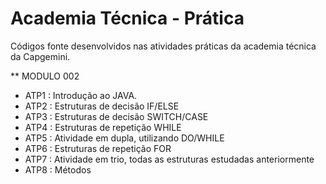 # Academia Técnica - Prática
Códigos fonte desenvolvidos nas atividades práticas da academia técnica da Capgemini.

** MODULO 002 
- ATP1 : Introdução ao JAVA.
- ATP2 : Estruturas de decisão IF/ELSE
- ATP3 : Estruturas de decisão SWITCH/CASE
- ATP4 : Estruturas de repetição WHILE
- ATP5 : Atividade em dupla, utilizando DO/WHILE
- ATP6 : Estruturas de repetição FOR
- ATP7 : Atividade em trio, todas as estruturas estudadas anteriormente
- ATP8 : Métodos
